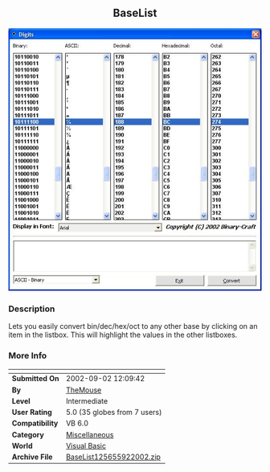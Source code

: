 ﻿<div align="center">

## BaseList

<img src="PIC2002921223177192.JPG">
</div>

### Description

Lets you easily convert bin/dec/hex/oct to any other base by clicking on an item in the listbox. This will highlight the values in the other listboxes.
 
### More Info
 


<span>             |<span>
---                |---
**Submitted On**   |2002-09-02 12:09:42
**By**             |[TheMouse](https://github.com/Planet-Source-Code/PSCIndex/blob/master/ByAuthor/themouse.md)
**Level**          |Intermediate
**User Rating**    |5.0 (35 globes from 7 users)
**Compatibility**  |VB 6\.0
**Category**       |[Miscellaneous](https://github.com/Planet-Source-Code/PSCIndex/blob/master/ByCategory/miscellaneous__1-1.md)
**World**          |[Visual Basic](https://github.com/Planet-Source-Code/PSCIndex/blob/master/ByWorld/visual-basic.md)
**Archive File**   |[BaseList125655922002\.zip](https://github.com/Planet-Source-Code/themouse-baselist__1-38592/archive/master.zip)









